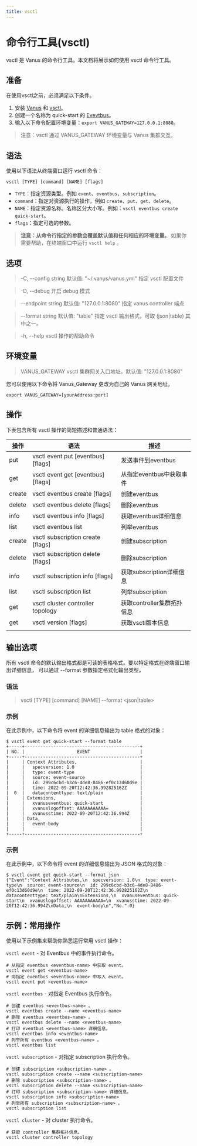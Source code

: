 ```yaml
---
title: vsctl
---
```


# 命令行工具(vsctl)

vsctl 是 Vanus 的命令行工具。本文档将展示如何使用 vsctl 命令行工具。

## 准备

在使用vsctl之前，必须满足以下条件。
1. 安装 [Vanus](https://github.com/linkall-labs/docs/blob/main/user-manual/getting-started/install/k8s(recommended).md) 和 [vsctl](https://github.com/linkall-labs/docs/blob/main/user-manual/how-to/vsctl.md)。
2. 创建一个名称为 quick-start 的 [Evevtbus](https://github.com/linkall-labs/docs/blob/main/concepts/eventbus.md)。
3. 输入以下命令配置环境变量：`export VANUS_GATEWAY=127.0.0.1:8080`。

> 注意：vsctl 通过 VANUS_GATEWAY 环境变量与 Vanus 集群交互。
## 语法

使用以下语法从终端窗口运行 vsctl 命令：
```shell
vsctl [TYPE] [command] [NAME] [flags]
```
* `TYPE`：指定资源类型。例如 `event`、`eventbus`、`subscription`。
* `command`：指定对资源执行的操作，例如 `create`、`put`、`get`、`delete`。
* `NAME`：指定资源名称。名称区分大小写。例如：`vsctl eventbus create quick-start`。
* `flags`：指定可选的参数。

> **注意：从命令行指定的参数会覆盖默认值和任何相应的环境变量。**
如果你需要帮助，在终端窗口中运行 `vsctl help` 。

## 选项

> -C, --config string   默认值: "~/.vanus/vanus.yml"
指定 vsctl 配置文件

> -D, --debug
开启 debug 模式

> --endpoint string   默认值: "127.0.0.1:8080"
指定 vanus controller 端点

> --format string   默认值: "table"
指定 vsctl 输出格式，可取 (json|table) 其中之一。

> -h, --help
vsctl 操作的帮助命令

## 环境变量

> VANUS_GATEWAY
vsctl 集群网关入口地址。默认值: "127.0.0.1:8080"

您可以使用以下命令将 Vanus_Gateway 更改为自己的 Vanus 网关地址。
```
export VANUS_GATEWAY=[yourAddress:port]
```

## 操作

下表包含所有 vsctl 操作的简短描述和普通语法：

|   操作       |       语法       |   描述           |
|-------------|------------------|-----------------|
| put         | vsctl event put [eventbus] [flags] | 发送事件到eventbus |
| get         | vsctl event get [eventbus] [flags] | 从指定eventbus中获取事件 |
| create      | vsctl eventbus create [flags] | 创建eventbus |
| delete      | vsctl eventbus delete [flags] | 删除eventbus |
| info        | vsctl eventbus info [flags] | 获取eventbus详细信息 |
| list        | vsctl eventbus list | 列举eventbus |
| create      | vsctl subscription create [flags] | 创建subscription |
| delete      | vsctl subscription delete [flags] | 删除subscription |
| info        | vsctl subscription info [flags] | 获取subscription详细信息 |
| list        | vsctl subscription list | 列举subscription |
| get         | vsctl cluster controller topology | 获取controller集群拓扑信息 |
| get         | vsctl version [flags] | 获取vsctl版本信息 |
||||

## 输出选项

所有 vsctl 命令的默认输出格式都是可读的表格格式。要以特定格式在终端窗口输出详细信息， 可以通过 --format 参数指定格式化输出类型。

### 语法

> vsctl [TYPE] [command] [NAME] --format <json|table>
### 示例

在此示例中，以下命令将 event 的详细信息输出为 table 格式的对象：

```
$ vsctl event get quick-start --format table
+-----+--------------------------------------------+
| NO. |                    EVENT                   |
+-----+--------------------------------------------+
|     | Context Attributes,                        |
|     |   specversion: 1.0                         |
|     |   type: event-type                         |
|     |   source: event-source                     |
|     |   id: 299c6cbd-b3c6-4de8-8486-ef0c13d60d9e |
|     |   time: 2022-09-20T12:42:36.992825162Z     |
|  0  |   datacontenttype: text/plain              |
|     | Extensions,                                |
|     |   xvanuseventbus: quick-start              |
|     |   xvanuslogoffset: AAAAAAAAAAA=            |
|     |   xvanusstime: 2022-09-20T12:42:36.994Z    |
|     | Data,                                      |
|     |   event-body                               |
|     |                                            |
+-----+--------------------------------------------+
```

### 示例

在此示例中，以下命令将 event 的详细信息输出为 JSON 格式的对象：

```
$ vsctl event get quick-start --format json
{"Event":"Context Attributes,\n  specversion: 1.0\n  type: event-type\n  source: event-source\n  id: 299c6cbd-b3c6-4de8-8486-ef0c13d60d9e\n  time: 2022-09-20T12:42:36.992825162Z\n  datacontenttype: text/plain\nExtensions,\n  xvanuseventbus: quick-start\n  xvanuslogoffset: AAAAAAAAAAA=\n  xvanusstime: 2022-09-20T12:42:36.994Z\nData,\n  event-body\n","No.":0}
```

## 示例：常用操作

使用以下示例集来帮助你熟悉运行常用 vsctl 操作：

`vsctl event` - 对 Eventbus 中的事件执行命令。
```
# 从指定 eventbus <eventbus-name> 中获取 event。
vsctl event get <eventbus-name>
# 向指定 eventbus <eventbus-name> 中写入 event。
vsctl event put <eventbus-name>
```

`vsctl eventbus` - 对指定 Eventbus 执行命令。
```
# 创建 eventbus <eventbus-name> 。
vsctl eventbus create --name <eventbus-name>
# 删除 eventbus <eventbus-name> 。
vsctl eventbus delete --name <eventbus-name>
# 打印 eventbus <eventbus-name> 详细信息。
vsctl eventbus info <eventbus-name>
# 列举所有 eventbus <eventbus-name> 。
vsctl eventbus list
```

`vsctl subscription` - 对指定 subscription 执行命令。
```
# 创建 subscription <subscription-name> 。
vsctl subscription create --name <subscription-name>
# 删除 subscription <subscription-name> 。
vsctl subscription delete --name <subscription-name>
# 打印 subscription <subscription-name> 详细信息。
vsctl subscription info <subscription-name>
# 列举所有 subscription <subscription-name> 。
vsctl subscription list
```

`vsctl cluster` - 对 cluster 执行命令。
```
# 获取 controller 集群拓扑信息。
vsctl cluster controller topology
```